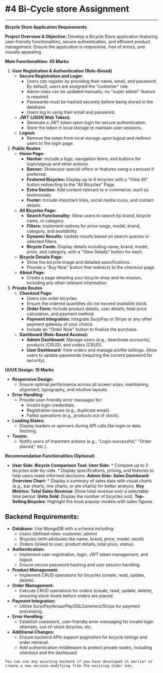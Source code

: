 # #4 Bi-Cycle store Assignment

* * *

**Bicycle Store Application Requirements**

**Project Overview & Objective:** Develop a Bicycle Store application featuring user-friendly functionalities, secure authentication, and efficient product management. Ensure the application is responsive, free of errors, and visually appealing.

**Main Functionalities: 45 Marks**

1. **User Registration & Authentication (Role-Based)**
    *   **Secure Registration and Login:**
        *   Users can register by providing their name, email, and password. By default, users are assigned the "customer" role.
        *   Admin roles can be updated manually; no "super admin" feature is required.
        *   Passwords must be hashed securely before being stored in the database.
        *   Users log in using their email and password.
    *   **JWT (JSON Web Token):**
        *   Generate a JWT token upon login for secure authentication.
        *   Store the token in local storage to maintain user sessions.
    *   **Logout:**
        *   Remove the token from local storage upon logout and redirect users to the login page.
2. **Public Routes**
    *   **Home Page:**
        *   **Navbar:** Include a logo, navigation items, and buttons for login/signup and other actions.
        *   **Banner:** Showcase special offers or features using a carousel if preferred.
        *   **Featured Bicycles:** Display up to 6 bicycles with a "View All" button redirecting to the "All Bicycles" Page.
        *   **Extra Section:** Add content relevant to e-commerce, such as testimonials.
        *   **Footer:** Include important links, social media icons, and contact details.
    *   **All Bicycles Page:**
        *   **Search Functionality:** Allow users to search by brand, bicycle name, or category.
        *   **Filters:** Implement options for price range, model, brand, category, and availability.
        *   **Dynamic Results:** Update results based on search queries or selected filters.
        *   **Bicycle Cards:** Display details including name, brand, model, price, and category, with a "View Details" button for each.
    *   **Bicycle Details Page:**
        *   Show the bicycle image and detailed specifications.
        *   Provide a "Buy Now" button that redirects to the checkout page.
    *   **About Page:**
        *   Create a page detailing your bicycle shop and its mission, including any other relevant information.
3. **Private Routes**
    *   **Checkout Page:**
        *   Users can order bicycles.
        *   Ensure the ordered quantities do not exceed available stock.
        *   **Order Form:** Include product details, user details, total price calculation, and payment method.
        *   **Payment Integration:** Integrate SurjoPay or Stripe or any other payment gateway of your choice.
        *   Include an "Order Now" button to finalize the purchase.
    *   **Dashboard (Role-Based Access):**
        *   **Admin Dashboard:** Manage users (e.g., deactivate accounts), products (CRUD), and orders (CRUD).
        *   **User Dashboard:** View orders and manage profile settings. Allow users to update passwords (requiring the current password for security).

**UI/UX Design: 15 Marks**

*   **Responsive Design:**
    *   Ensure optimal performance across all screen sizes, maintaining alignment, typography, and intuitive layouts.
*   **Error Handling:**
    *   Provide user-friendly error messages for:
        *   Invalid login credentials.
        *   Registration issues (e.g., duplicate email).
        *   Failed operations (e.g., products out of stock).
*   **Loading States:**
    *   Display loaders or spinners during API calls like login or data fetching.
*   **Toasts:**
    *   Notify users of important actions (e.g., "Login successful," "Order placed," etc.).

**Recommendation Functionalities (Optional)**

*  **User Side:**
   **Bicycle Comparison Tool:**
         **User Side:**
        *  Compare up to 3 bicycles side-by-side.
        *   Display specifications, pricing, and features to help users make informed decisions.
  **Admin Side:**
  **Sales Dashboard:**
  **Overview Chart:**
        *   Display a summary of sales data with visual charts (e.g., bar charts, line charts, or pie charts) for better analysis.
  **Key Metrics:**
  **Total Sales Revenue**: Show total revenue over a selectable time period.
  **Units Sold**: Display the number of bicycles sold.
  **Top-Selling Bicycles**: Highlight the most popular models with sales figures.

## **Backend Requirements:**

*   **Database:** Use MongoDB with a schema including:
    *   Users (defined roles: customer, admin)
    *   Bicycles (with attributes like name, brand, price, model, stock)
    *   Orders (linked to user, product details, total price, status)
*   **Authentication:**
    *   Implement user registration, login, JWT token management, and logout.
    *   Ensure secure password hashing and user session handling.
*   **Product Management:**
    *   Implement CRUD operations for bicycles (create, read, update, delete).
*   **Order Management:**
    *   Execute CRUD operations for orders (create, read, update, delete), ensuring stock levels before orders are placed.
*   **Payment Integration:**
    *   Utilize SurjoPay/AmaarPay/SSLCommerz/Stripe for payment processing.
*   **Error Handling:**
    *   Establish consistent, user-friendly error messaging for invalid login attempts, out-of-stock bicycles, etc.
*   **Additional Changes:**
    *   Ensure backend APIs support pagination for bicycle listings and order retrieval.
    *   Add authentication middleware to protect private routes, including checkout and the dashboard

`You can use any existing backend if you have developed it earlier or create a new version modifying from the existing older one.`
